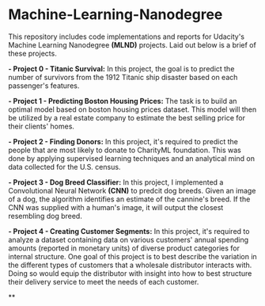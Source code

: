 # Machine-Learning-Nanodegree
This repository includes code implementations and reports for Udacity's Machine Learning Nanodegree **(MLND)** projects. Laid out below is a brief of these projects.

**- Project 0 - Titanic Survival:** In this project, the goal is to predict the number of survivors from the 1912 Titanic ship disaster based on each passenger's features.

**- Project 1 - Predicting Boston Housing Prices:** The task is to build an optimal model based on boston housing prices dataset. This model will then be utilized by a real estate company to estimate the best selling price for their clients' homes.

**- Project 2 - Finding Donors:** In this project, it's required to predict the people that are most likely to donate to CharityML foundation. This was done by applying supervised learning techniques and an analytical mind on data collected for the U.S. census.

**- Project 3 - Dog Breed Classifier:** In this project, I implemented a Convolutional Neural Network **(CNN)** to predcit dog breeds. Given an image of a dog, the algorithm identifies an estimate of the cannine's breed. If the CNN was supplied with a human's image, it will output the closest resembling dog breed.

**- Project 4 - Creating Customer Segments:** In this project, it's required to analyze a dataset containing data on various customers' annual spending amounts (reported in monetary units) of diverse product categories for internal structure. One goal of this project is to best describe the variation in the different types of customers that a wholesale distributor interacts with. Doing so would equip the distributor with insight into how to best structure their delivery service to meet the needs of each customer.

**

